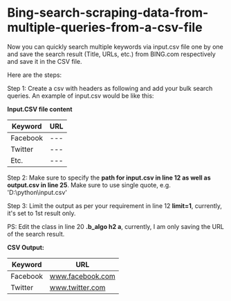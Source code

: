 # Bing-search-scraping-data-from-multiple-queries-from-a-csv-file
Now you can quickly search multiple keywords via input.csv file one by one and save the search result (Title, URLs, etc.) from BING.com respectively and save it in the CSV file.

Here are the steps:

Step 1: Create a csv with headers as following and add your bulk search queries. An example of input.csv would be like this:

**Input.CSV file content**

| Keyword  | URL |
| -------- | --- |
| Facebook | --- |
| Twitter  | --- |
| Etc.     | --- |

Step 2: Make sure to specify the **path for input.csv in line 12 as well as output.csv in line 25**. Make sure to use single quote, e.g. 'D:\\python\\input.csv'

Step 3: Limit the output as per your requirement in line 12 **limit=1**, currently, it's set to 1st result only.

PS: Edit the class in line 20 **.b_algo h2 a**, currently, I am only saving the URL of the search result.

**CSV Output:**

| Keyword | URL |
| -------- | ---------------- |
| Facebook | www.facebook.com |
| Twitter  | www.twitter.com |
